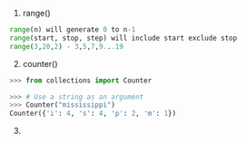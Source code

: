 1. range()
```python
range(n) will generate 0 to n-1
range(start, stop, step) will include start exclude stop
range(3,20,2) - 3,5,7,9...19
```
2. counter()
```python
>>> from collections import Counter

>>> # Use a string as an argument
>>> Counter("mississippi")
Counter({'i': 4, 's': 4, 'p': 2, 'm': 1})
```
3. 